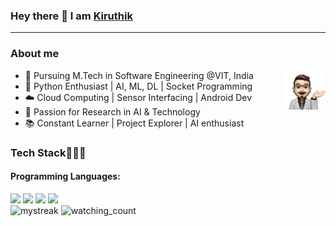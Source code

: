 ### Hey there 👋 I am [Kiruthik](https://github.com/Kiruthik-coder) 
<hr>
<h3>About me </h3> 
<img width="13%" height = "13%" align="right" alt="Github" src="https://github.com/Kiruthik-coder/Kiruthik-coder/blob/main/about_memo.png" />
<ul>
  <li>👋 Pursuing M.Tech in Software Engineering @VIT, India </li>
  <li>🐍 Python Enthusiast | AI, ML, DL | Socket Programming</li>
  <li>☁️ Cloud Computing | Sensor Interfacing | Android Dev</li>
  <li>🔬 Passion for Research in AI & Technology</li>
  <li>📚 Constant Learner | Project Explorer | AI enthusiast</li>
</ul>

<h3>Tech Stack👨🏻‍💻 </h3>

<h4>Programming Languages:</h4>
<div align ="left">
<img width ='32px' src ='https://raw.githubusercontent.com/rahulbanerjee26/githubAboutMeGenerator/main/icons/python.svg' >
<img width ='32px' src ='https://raw.githubusercontent.com/rahulbanerjee26/githubAboutMeGenerator/main/icons/c.svg'>
<img width ='32px' src ='https://raw.githubusercontent.com/rahulbanerjee26/githubAboutMeGenerator/main/icons/cpp.svg'>
<img width ='32px' src ='https://raw.githubusercontent.com/rahulbanerjee26/githubAboutMeGenerator/main/icons/android.svg'>
</div>

<img src="https://github-readme-streak-stats.herokuapp.com/?user=Kiruthik-coder&theme=tokyonight" alt="mystreak"/>


<img src="https://komarev.com/ghpvc/?username=Kiruthik-coder&color=brightgreen" alt="watching_count" />
